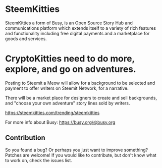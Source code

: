

# SteemKitties 

SteemKitties a form of Busy, is an Open Source Story Hub and communications platform which extends itself to a variety of rich features and functionality including free digital payments and a marketplace for goods and services. 

# CryptoKitties need to do more, explore, and go on adventures.

Posting to Steemit a Meow will allow for a background to be selected and payment to offer writers on Steemit Network, for a narrative.  

There will be a market place for designers to create and sell backgrounds, and "choose your own adventure" story lines sold by writers.

https://steemkitties.com/trending/steemkitties




For more info about Busy: https://busy.org/@busy.org

## Contribution 
So you found a bug? Or perhaps you just want to improve something? Patches are welcome! If you would like to contribute, but don't know what to work on, check the issues list.

